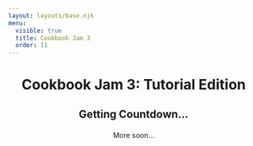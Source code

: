 ```yaml
---
layout: layouts/base.njk
menu:
  visible: true
  title: Cookbook Jam 3
  order: 11
---
```



<center>
    <h1>Cookbook Jam 3: Tutorial Edition</h1>
    <h2>    
    <p id="countdown">Getting Countdown...</p>
    </h2>
</center>

<center>More soon...</center>

<script>
// Set the date we're counting down to
var countDownDateTimeStart = new Date("Sep 2, 2024 14:00:00Z"); // UTC
var countDownDateTime = countDownDateTimeStart;
var countDownDateTimeEnd = new Date("Oct 2, 2024 14:00:00Z"); // UTC
var countDownTime = countDownDateTime.getTime(); 
var dateText = "Jam Starts";

// Update the count down every 1 second
var x = setInterval(function() {

  // Get today's date and time
  var now = new Date().getTime();
    
  // Find the distance between now and the count down date
  var distance = countDownTime - now;
    
  // Time calculations for days, hours, minutes and seconds
  var days = Math.floor(distance / (1000 * 60 * 60 * 24));
  var hours = Math.floor((distance % (1000 * 60 * 60 * 24)) / (1000 * 60 * 60));
  var minutes = Math.floor((distance % (1000 * 60 * 60)) / (1000 * 60));
  var seconds = Math.floor((distance % (1000 * 60)) / 1000);
    

  document.getElementById("countdown").innerHTML = `${dateText}: ${days}d ${hours}h ${minutes}m ${seconds}s`
  +`<br>${countDownDateTime.toLocaleString()}`;
    

  if (distance < 0) {
        let date1 = new Date().getTime();
        let date2 = countDownDateTime.getTime();
        if ((date1 > date2) && (date1 < countDownDateTimeEnd.getTime())) {
            countDownDateTime = countDownDateTimeEnd // UTC
            countDownTime = countDownDateTime.getTime(); 
            dateText = "Jam Ends";
        } else {
            clearInterval(x);
            document.getElementById("countdown").innerHTML = "Cookbook Jam 3 is over!<br>September 3rd 2024 00:00:00 - October 3rd 2024 00:00:00 AEST";
        }
  }
}, 1000);
</script>
